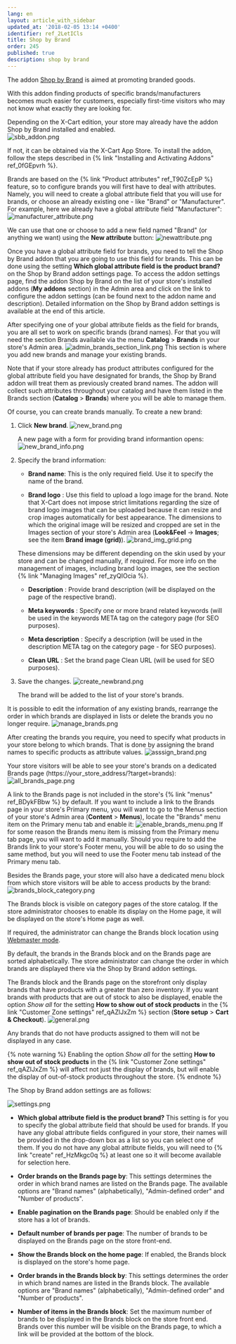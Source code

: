 ```yaml
---
lang: en
layout: article_with_sidebar
updated_at: '2018-02-05 13:14 +0400'
identifier: ref_2LetICls
title: Shop by Brand
order: 245
published: true
description: shop by brand
---
```

The addon [Shop by Brand](https://market.x-cart.com/addons/shop-by-brand.html "Shop by Brand") is aimed at promoting branded goods.

With this addon finding products of specific brands/manufacturers becomes much easier for customers, especially first-time visitors who may not know what exactly they are looking for.

Depending on the X-Cart edition, your store may already have the addon Shop by Brand installed and enabled.  
![sbb_addon.png]({{site.baseurl}}/attachments/ref_2LetICls/sbb_addon.png)

If not, it can be obtained via the X-Cart App Store. To install the addon, follow the steps described in {% link "Installing and Activating Addons" ref_0fGEpvrh %}.

Brands are based on the {% link "Product attributes" ref_T90ZcEpP %} feature, so to configure brands you will first have to deal with attributes. Namely, you will need to create a global attribute field that you will use for brands, or choose an already existing one - like "Brand" or "Manufacturer". For example, here we already have a global attribute field "Manufacturer":
![manufacturer_attribute.png]({{site.baseurl}}/attachments/ref_2LetICls/manufacturer_attribute.png)

We can use that one or choose to add a new field named "Brand" (or anything we want) using the **New attribute** button: 
![newattribute.png]({{site.baseurl}}/attachments/ref_2LetICls/newattribute.png)

Once you have a global attribute field for brands, you need to tell the Shop by Brand addon that you are going to use this field for brands. This can be done using the setting **Which global attribute field is the product brand?** on the Shop by Brand addon settings page. To access the addon settings page, find the addon Shop by Brand on the list of your store's installed addons (**My addons** section) in the Admin area and click on the link to configure the addon settings (can be found next to the addon name and description). Detailed information on the Shop by Brand addon settings is available at the end of this article.

After specifying one of your global attribute fields as the field for brands, you are all set to work on specific brands (brand names). For that you will need the section Brands available via the menu **Catalog** > **Brands** in your store's Admin area.
![admin_brands_section_link.png]({{site.baseurl}}/attachments/ref_2LetICls/admin_brands_section_link.png)
This section is where you add new brands and manage your existing brands.

Note that if your store already has product attributes configured for the global attribute field you have designated for brands, the Shop by Brand addon will treat them as previously created brand names. The addon will collect such attributes throughout your catalog and have them listed in the Brands section (**Catalog** > **Brands**) where you will be able to manage them.   

Of course, you can create brands manually.
To create a new brand:

   1. Click **New brand**. 
      ![new_brand.png]({{site.baseurl}}/attachments/ref_2LetICls/new_brand.png)
      
      A new page with a form for providing brand informantion opens:
      ![new_brand_info.png]({{site.baseurl}}/attachments/ref_2LetICls/new_brand_info.png)

   2. Specify the brand information:
      
      * **Brand name**: This is the only required field. Use it to specify the name of the brand.
      
      * **Brand logo** : Use this field to upload a logo image for the brand. Note that X-Cart does not impose strict limitations regarding the size of brand logo images that can be uploaded because it can resize and crop images automatically for best appearance. The dimensions to which the original image will be resized and cropped are set in the Images section of your store's Admin area (**Look&Feel** -> **Images**; see the item **Brand image (grid)**). 
      ![brand_img_grid.png]({{site.baseurl}}/attachments/ref_2LetICls/brand_img_grid.png)

      These dimensions may be different depending on the skin used by your store and can be changed manually, if required. For more info on the management of images, including brand logo images, see the section {% link "Managing Images" ref_zyQIOcia %}. 
      
      * **Description** : Provide brand description (will be displayed on the page of the respective brand).
      
      * **Meta keywords** : Specify one or more brand related keywords (will be used in the keywords META tag on the category page (for SEO purposes).
      
      * **Meta description** : Specify a description (will be used in the description META tag on the category page - for SEO purposes).
      
      * **Clean URL** : Set the brand page Clean URL (will be used for SEO purposes).

   3. Save the changes.
      ![create_newbrand.png]({{site.baseurl}}/attachments/ref_2LetICls/create_newbrand.png)

      The brand will be added to the list of your store's brands. 
      
It is possible to edit the information of any existing brands, rearrange the order in which brands are displayed in lists or delete the brands you no longer require. 
![manage_brands.png]({{site.baseurl}}/attachments/ref_2LetICls/manage_brands.png)

After creating the brands you require, you need to specify what products in your store belong to which brands. That is done by assigning the brand names to specific products as attribute values.
![asssign_brand.png]({{site.baseurl}}/attachments/ref_2LetICls/asssign_brand.png)

Your store visitors will be able to see your store's brands on a dedicated Brands page (https://your_store_address/?target=brands):
![all_brands_page.png]({{site.baseurl}}/attachments/ref_2LetICls/all_brands_page.png)

A link to the Brands page is not included in the store's {% link "menus" ref_BDykFBbw %} by default. If you want to include a link to the Brands page in your store's Primary menu, you will want to go to the Menus section of your store's Admin area (**Content** > **Menus**), locate the "Brands" menu item on the Primary menu tab and enable it:
![enable_brands_menu.png]({{site.baseurl}}/attachments/ref_2LetICls/enable_brands_menu.png)
If for some reason the Brands menu item is missing from the Primary menu tab page, you will want to add it manually. 
Should you require to add the Brands link to your store's Footer menu, you will be able to do so using the same method, but you will need to use the Footer menu tab instead of the Primary menu tab.

Besides the Brands page, your store will also have a dedicated menu block from which store visitors will be able to access products by the brand:
![brands_block_category.png]({{site.baseurl}}/attachments/ref_2LetICls/brands_block_category.png)

The Brands block is visible on category pages of the store catalog. If the store administrator chooses to enable its display on the Home page, it will be displayed on the store's Home page as well. 

If required, the administrator can change the Brands block location using [Webmaster mode](https://devs.x-cart.com/webinars_and_video_tutorials/using_webmaster_mode_in_x-cart_5.html). 

By default, the brands in the Brands block and on the Brands page are sorted alphabetically. The store administrator can change the order in which brands are displayed there via the Shop by Brand addon settings. 

The Brands block and the Brands page on the storefront only display brands that have products with a greater than zero inventory. If you want brands with products that are out of stock to also be displayed, enable the option _Show all_ for the setting **How to show out of stock products** in the {% link "Customer Zone settings" ref_qAZlJxZm %} section (**Store setup** > **Cart & Checkout**). 
![general.png]({{site.baseurl}}/attachments/ref_2LetICls/general.png)

Any brands that do not have products assigned to them will not be displayed in any case.

{% note warning %}
Enabling the option _Show all_ for the setting **How to show out of stock products** in the {% link "Customer Zone settings" ref_qAZlJxZm %} will affect not just the display of brands, but will enable the display of out-of-stock products throughout the store.
{% endnote %}

The Shop by Brand addon settings are as follows:

![settings.png]({{site.baseurl}}/attachments/ref_2LetICls/settings.png)

* **Which global attribute field is the product brand?** This setting is for you to specify the global attribute field that should be used for brands. If you have any global attribute fields configured in your store, their names will be provided in the drop-down box as a list so you can select one of them. If you do not have any global attribute fields, you will need to {% link "create" ref_HzMkgc0q %} at least one so it will become available for selection here. 

* **Order brands on the Brands page by**: This settings determines the order in which brand names are listed on the Brands page. The available options are "Brand names" (alphabetically), "Admin-defined order" and "Number of products". 

* **Enable pagination on the Brands page**: Should be enabled only if the store has a lot of brands. 

* **Default number of brands per page**: The number of brands to be displayed on the Brands page on the store front-end. 

* **Show the Brands block on the home page**: If enabled, the Brands block is displayed on the store's home page. 

* **Order brands in the Brands block by**: This settings determines the order in which brand names are listed in the Brands block. The available options are "Brand names" (alphabetically), "Admin-defined order" and "Number of products". 

* **Number of items in the Brands block**: Set the maximum number of brands to be displayed in the Brands block on the store front end. Brands over this number will be visible on the Brands page, to which a link will be provided at the bottom of the block.





